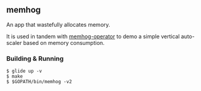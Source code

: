 ## memhog

An app that wastefully allocates memory.

It is used in tandem with [memhog-operator](https://github.com/metral/memhog-operator) to demo a simple vertical auto-scaler based on memory consumption.


### Building & Running

```
$ glide up -v
$ make
$ $GOPATH/bin/memhog -v2
```
